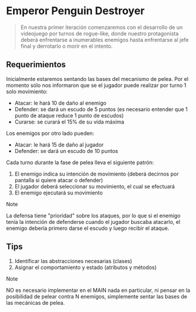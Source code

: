 # Emperor Penguin Destroyer

> En nuestra primer iteración comenzaremos con el desarrollo de un videojuego por turnos de rogue-like, donde nuestro protagonista deberá enfrentarse a inumerables enemigos hasta enfrentarse al jefe final y derrotarlo o morir en el intento.

## Requerimientos

Inicialmente estaremos sentando las bases del mecanismo de pelea.
Por el momento sólo nos informaron que se el jugador puede realizar por turno 1 solo movimiento:
- Atacar: le hará 10 de daño al enemigo
- Defender: se dará un escudo de 5 puntos (es necesario entender que 1 punto de ataque reduce 1 punto de escudos)
- Curarse: se curará el 15% de su vida máxima

Los enemigos por otro lado pueden:
- Atacar: le hará 15 de daño al jugador
- Defender: se dará un escudo de 10 puntos

Cada turno durante la fase de pelea lleva el siguiente patrón:
1. El enemigo indica su intención de movimiento (deberá decirnos por pantalla si quiere atacar o defender)
2. El jugador deberá seleccionar su movimiento, el cual se efectuará
3. El enemigo ejecutará su movimiento

> [!Note]
> La defensa tiene "prioridad" sobre los ataques, por lo que si el enemigo tenía la intención de defenderse cuando el jugador buscaba atacarlo, el enemigo debería primero darse el escudo y luego recibir el ataque.

## Tips
1. Identificar las abstracciones necesarias (clases)
2. Asignar el comportamiento y estado (atributos y métodos)

> [!Note]
> NO es necesario implementar en el MAIN nada en particular, ni pensar en la posibilidad de pelear contra N enemigos, simplemente sentar las bases de las mecánicas de pelea.